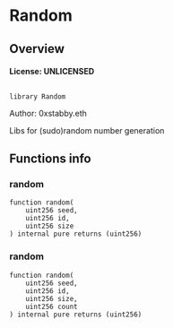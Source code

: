 # Random

## Overview

#### License: UNLICENSED

## 

```solidity
library Random
```

Author: 0xstabby.eth

Libs for (sudo)random number generation
## Functions info

### random

```solidity
function random(
    uint256 seed,
    uint256 id,
    uint256 size
) internal pure returns (uint256)
```


### random

```solidity
function random(
    uint256 seed,
    uint256 id,
    uint256 size,
    uint256 count
) internal pure returns (uint256)
```

